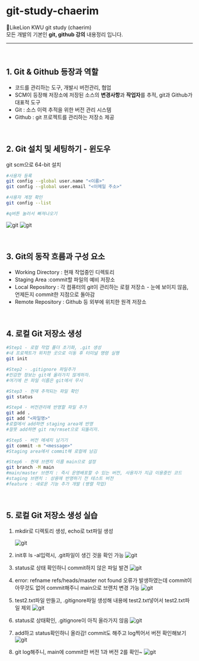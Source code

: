 # git-study-chaerim

📓LikeLion KWU git study (chaerim) <br>
모든 개발의 기본인 <strong>git, github 강의</strong> 내용정리 입니다.

<hr>
<br>

## 1. Git & Github 등장과 역할

- 코드를 관리하는 도구, 개발시 버전관리, 협업<br>
- SCM이 등장해 저장소에 저장된 소스의 **변경사항**과 **작업자**를 추적, git과 Github가 대표적 도구<br>
- Git : 소스 이력 추적을 위한 버전 관리 시스템<br>
- Github : git 프로젝트를 관리하는 저장소 제공<br>

<br>

## 2. Git 설치 및 세팅하기 - 윈도우

git scm으로 64-bit 설치<br>

```bash
#사용자 등록
git config --global user.name "<이름>"
git config --global user.email "<이메일 주소>"

#사용자 계정 확인
git config --list

#q버튼 눌러서 빠져나오기
```

![git](img/1.png)
![git](img/2.png)

<br>

## 3. Git의 동작 흐름과 구성 요소

- Working Directory : 현재 작업중인 디렉토리<br>
- Staging Area :commit할 파일의 예비 저장소<br>
- Local Repository : 각 컴퓨터의 git이 관리하는 로컬 저장소 - 눈에 보이지 않음, 언제든지 commit한 지점으로 돌아감<br>
- Remote Repository : Github 등 외부에 위치한 원격 저장소<br>

<br>

## 4. 로컬 Git 저장소 생성

```bash
#Step1 - 로컬 작업 폴더 초기화, .git 생성
#내 프로젝트가 위치한 곳으로 이동 후 터미널 명령 실행
git init

#Step2 - .gitignore 파일추가
#민감한 정보는 git에 올라가지 않게하자.
#여기에 쓴 파일 이름은 git에서 무시

#Step3 - 현재 추적되는 파일 확인
git status

#Step4 - 버전관리에 반영할 파일 추가
git add .
git add "<파일명>"
#로컬에서 add하면 staging area에 반영
#잘못 add하면 git rm/rmset으로 되돌리자.

#Step5 - 버전 메세지 남기기
git commit -m "<message>"
#Staging area에서 commit해 로컬에 남김

#Step6 - 현재 브랜치 이름 main으로 설정
git branch -M main
#main/master 브랜치 : 즉시 운영배포할 수 있는 버전, 사용자가 지금 이용중인 코드
#staging 브랜치 : 상용에 반영하기 전 테스트 버전
#feature : 새로운 기능 추가 개발 (병렬 작업)
```

<br>

## 5. 로컬 Git 저장소 생성 실습

1. mkdir로 디렉토리 생성, echo로 txt파일 생성

   ![git](img/3.PNG)

2. init후 ls -al입력시, .git파일이 생긴 것을 확인 가능
   ![git](img/4.PNG)

3. status로 상태 확인하니 commit하지 않은 파일 발견
   ![git](img/5.PNG)

4. error: refname refs/heads/master not found 오류가 발생하였는데 commit이 아무것도 없어 commit해주니 main으로 브랜치 변경 가능
   ![git](img/6.PNG)

5. test2.txt파일 만들고, .gitignore파일 생성해 내용에 test2.txt넣어서 test2.txt파일 제외
   ![git](img/7.PNG)

6. status로 상태확인, .gitignore이 아직 올라가지 않음
   ![git](img/8.PNG)

7. add하고 status확인하니 올라감! commit도 해주고 log찍어서 버전 확인해보기
   ![git](img/9.PNG)

8. git log해주니, main에 commit한 버전 1과 버전 2를 확인~
   ![git](img/10.PNG)
